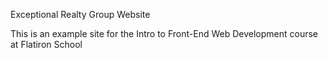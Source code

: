 Exceptional Realty Group Website 

This is an example site for the Intro to Front-End Web Development course at Flatiron School  
